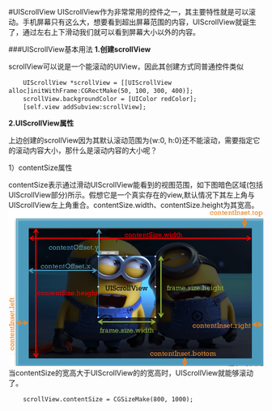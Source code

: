 #UIScrollView
UIScrollView作为非常常用的控件之一，其主要特性就是可以滚动。手机屏幕只有这么大，想要看到超出屏幕范围的内容，UIScrollView就诞生了，通过左右上下滑动我们就可以看到屏幕大小以外的内容。


###UIScrollView基本用法
**1.创建scrollView**

scrollView可以说是一个能滚动的UIView，因此其创建方式同普通控件类似
```objc
    UIScrollView *scrollView = [[UIScrollView alloc]initWithFrame:CGRectMake(50, 100, 300, 400)];
    scrollView.backgroundColor = [UIColor redColor];
    [self.view addSubview:scrollView];
```
**2.UIScrollView属性**

上边创建的scrollView因为其默认滚动范围为{w:0, h:0}还不能滚动，需要指定它的滚动内容大小，那什么是滚动内容的大小呢？

1）contentSize属性 
                                                       
contentSize表示通过滑动UIScrollView能看到的视图范围，如下图暗色区域(包括UIScrollView部分)所示。假想它是一个真实存在的view,默认情况下其左上角与UIScrollView左上角重合。contentSize.width、contentSize.height为其宽高。
![abjbjkjk](/assets/pic3-1.png)
当contentSize的宽高大于UIScrollView的的宽高时，UIScrollView就能够滚动了。
```objc
    scrollView.contentSize = CGSizeMake(800, 1000);
```
